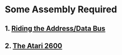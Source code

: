 # Some Assembly Required

## 1. [Riding the Address/Data Bus](01_6502)

## 2. [The Atari 2600](02_atari2600)